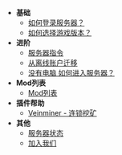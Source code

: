 - **基础**
  - [如何登录服务器？](connect.md)
  - [如何选择游戏版本？](version.md)
- **进阶**
  - [服务器指令](commands.md)
  - [从离线账户迁移](move.md)
  - [没有电脑 如何进入服务器？](android.md)
- **Mod列表**
  - [Mod列表](mods.md)
- **插件帮助**
  - [Veinminer - 连锁挖矿](veinminer.md)
- **其他**
  - [服务器状态](https://stats.mc.qiusyan.top)
  - [加入我们](joinus.md)

